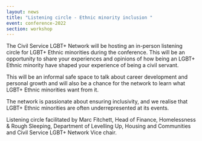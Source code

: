 ```yaml
---
layout: news
title: "Listening circle - Ethnic minority inclusion "
event: conference-2022
section: workshop
---
```

The Civil Service LGBT+ Network will be hosting an in-person listening circle for LGBT+ Ethnic minorities during the conference. This will be an opportunity to share your experiences and opinions of how being an LGBT+ Ethnic minority have shaped your experience of being a civil servant. 

This will be an informal safe space to talk about career development and personal growth and will also be a chance for the network to learn what LGBT+ Ethnic minorities want from it. 

The network is passionate about ensuring inclusivity, and we realise that LGBT+ Ethnic minorities are often underrepresented at its events.


Listening circle facilitated by Marc Fitchett, Head of Finance, Homelessness & Rough Sleeping, Department of Levelling Up, Housing and Communities and Civil Service LGBT+ Network Vice chair.
